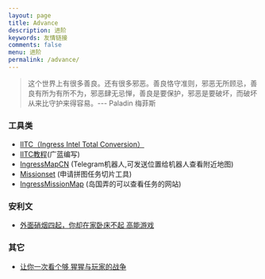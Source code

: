 ```yaml
---
layout: page
title: Advance
description: 进阶
keywords: 友情链接
comments: false
menu: 进阶
permalink: /advance/
---
```


> 这个世界上有很多善良。还有很多邪恶。善良恪守准则，邪恶无所顾忌，善良有所为有所不为，邪恶肆无忌惮，善良是要保护，邪恶是要破坏，而破坏从来比守护来得容易。--- Paladin 梅菲斯

### 工具类
* [IITC（Ingress Intel Total Conversion）](http://iitc.jonatkins.com/)
* [IITC教程](https://goo.gl/VsvrL8)(广蓝编写)
* [IngressMapCN](https://telegram.me/IngressMapCNBot) (Telegram机器人,可发送位置给机器人查看附近地图)
* [Missionset](http://www.giacintogarcea.com/ingress/tools/missionset/) (申请拼图任务切片工具)
* [IngressMissionMap](http://ingressmm.com/) (岛国弄的可以查看任务的网站)

### 安利文
* [外面硝烟四起，你却在家卧床不起 高能游戏](https://mp.weixin.qq.com/s?__biz=MzA3MjAwNTc3Nw==&mid=400547091&idx=2&sn=0a31679e01bfe15e6af626f1f28f413c&scene=1&srcid=1112yiWLdSTH6bzxmHXLbyai&pass_ticket=R0VLsp0GiFEjt1w%2BUyhVi9wk6B05s9MlSipLhz5uyv8%3D#rd)

### 其它
* [让你一次看个够 猩猩与玩家的战争](https://mp.weixin.qq.com/s?__biz=MzA3NTc3Njk5Nw==&mid=402961495&idx=1&sn=9c709ca7714fd4f506a7c16e9c9a2652&scene=1&srcid=0425pOK6pi9ko9VfQedvAsdE&pass_ticket=R0VLsp0GiFEjt1w%2BUyhVi9wk6B05s9MlSipLhz5uyv8%3D#rd)
